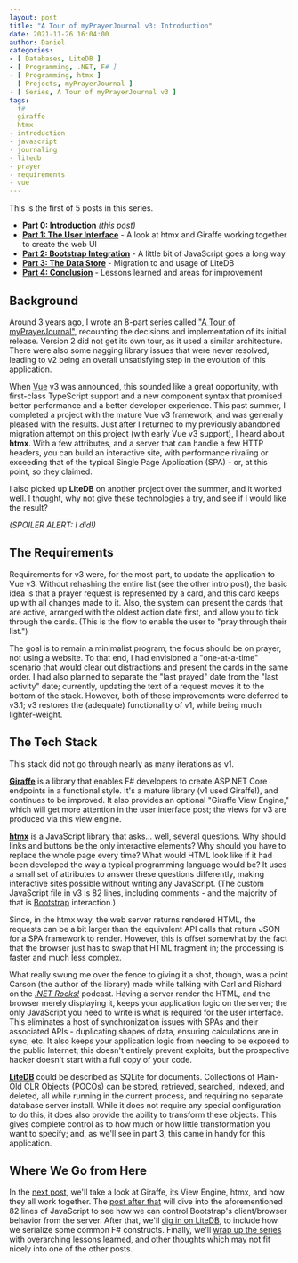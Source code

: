 ```yaml
---
layout: post
title: "A Tour of myPrayerJournal v3: Introduction"
date: 2021-11-26 16:04:00
author: Daniel
categories:
- [ Databases, LiteDB ]
- [ Programming, .NET, F# ]
- [ Programming, htmx ]
- [ Projects, myPrayerJournal ]
- [ Series, A Tour of myPrayerJournal v3 ]
tags:
- f#
- giraffe
- htmx
- introduction
- javascript
- journaling
- litedb
- prayer
- requirements
- vue
---
```

This is the first of 5 posts in this series.

- **Part 0: Introduction** _(this post)_
- **[Part 1: The User Interface][part1]** - A look at htmx and Giraffe working together to create the web UI
- **[Part 2: Bootstrap Integration][part2]** - A little bit of JavaScript goes a long way
- **[Part 3: The Data Store][part3]** - Migration to and usage of LiteDB
- **[Part 4: Conclusion][part4]** - Lessons learned and areas for improvement

## Background

Around 3 years ago, I wrote an 8-part series called ["A Tour of myPrayerJournal"][tour1], recounting the decisions and implementation of its initial release. Version 2 did not get its own tour, as it used a similar architecture. There were also some nagging library issues that were never resolved, leading to v2 being an overall unsatisfying step in the evolution of this application.

When [Vue][] v3 was announced, this sounded like a great opportunity, with first-class TypeScript support and a new component syntax that promised better performance and a better developer experience. This past summer, I completed a project with the mature Vue v3 framework, and was generally pleased with the results. Just after I returned to my previously abandoned migration attempt on this project (with early Vue v3 support), I heard about **htmx**. With a few attributes, and a server that can handle a few HTTP headers, you can build an interactive site, with performance rivaling or exceeding that of the typical Single Page Application (SPA) - or, at this point, so they claimed.

I also picked up **LiteDB** on another project over the summer, and it worked well. I thought, why not give these technologies a try, and see if I would like the result?

_(SPOILER ALERT: I did!)_

## The Requirements

Requirements for v3 were, for the most part, to update the application to Vue v3. Without rehashing the entire list (see the other intro post), the basic idea is that a prayer request is represented by a card, and this card keeps up with all changes made to it. Also, the system can present the cards that are active, arranged with the oldest action date first, and allow you to tick through the cards. (This is the flow to enable the user to "pray through their list.")

The goal is to remain a minimalist program; the focus should be on prayer, not using a website. To that end, I had envisioned a "one-at-a-time" scenario that would clear out distractions and present the cards in the same order. I had also planned to separate the "last prayed" date from the "last activity" date; currently, updating the text of a request moves it to the bottom of the stack. However, both of these improvements were deferred to v3.1; v3 restores the (adequate) functionality of v1, while being much lighter-weight.

## The Tech Stack

This stack did not go through nearly as many iterations as v1.

**[Giraffe][]** is a library that enables F# developers to create ASP.NET Core endpoints in a functional style. It's a mature library (v1 used Giraffe!), and continues to be improved. It also provides an optional "Giraffe View Engine," which will get more attention in the user interface post; the views for v3 are produced via this view engine.

**[htmx][]** is a JavaScript library that asks... well, several questions. Why should links and buttons be the only interactive elements? Why should you have to replace the whole page every time? What would HTML look like if it had been developed the way a typical programming language would be? It uses a small set of attributes to answer these questions differently, making interactive sites possible without writing any JavaScript. (The custom JavaScript file in v3 is 82 lines, including comments - and the majority of that is [Bootstrap][] interaction.)

Since, in the htmx way, the web server returns rendered HTML, the requests can be a bit larger than the equivalent API calls that return JSON for a SPA framework to render. However, this is offset somewhat by the fact that the browser just has to swap that HTML fragment in; the processing is faster and much less complex.

What really swung me over the fence to giving it a shot, though, was a point Carson (the author of the library) made while talking with Carl and Richard on the _[.NET Rocks!][]_ podcast. Having a server render the HTML, and the browser merely displaying it, keeps your application logic on the server; the only JavaScript you need to write is what is required for the user interface. This eliminates a host of synchronization issues with SPAs and their associated APIs - duplicating shapes of data, ensuring calculations are in sync, etc. It also keeps your application logic from needing to be exposed to the public Internet; this doesn't entirely prevent exploits, but the prospective hacker doesn't start with a full copy of your code.

**[LiteDB][]** could be described as SQLite for documents. Collections of Plain-Old CLR Objects (POCOs) can be stored, retrieved, searched, indexed, and deleted, all while running in the current process, and requiring no separate database server install. While it does not require any special configuration to do this, it does also provide the ability to transform these objects. This gives complete control as to how much or how little transformation you want to specify; and, as we'll see in part 3, this came in handy for this application.

## Where We Go from Here

In the [next post][part1], we'll take a look at Giraffe, its View Engine, htmx, and how they all work together. The [post after that][part2] will dive into the aforementioned 82 lines of JavaScript to see how we can control Bootstrap's client/browser behavior from the server. After that, we'll [dig in on LiteDB][part3], to include how we serialize some common F# constructs. Finally, we'll [wrap up the series][part4] with overarching lessons learned, and other thoughts which may not fit nicely into one of the other posts.


[part1]: /2021/a-tour-of-myprayerjournal-v3/the-user-interface.html "A Tour of myPrayerJournal v3: The User Interface | The Bit Badger Blog"
[part2]: /2021/a-tour-of-myprayerjournal-v3/bootstrap-integration.html "A Tour of myPrayerJournal v3: Bootstrap Integration | The Bit Badger Blog"
[part3]: /2021/a-tour-of-myprayerjournal-v3/the-data-store.html "A Tour of myPrayerJournal v3: The Data Store | The Bit Badger Blog"
[part4]: /2021/a-tour-of-myprayerjournal-v3/conclusion.html "A Tour of myPrayerJournal v3: Conclusion | The Bit Badger Blog"
[tour1]: /2018/a-tour-of-myprayerjournal/introduction.html "A Tour of myPrayerJournal: Introduction | The Bit Badger Blog"
[Vue]: https://vuejs.org "Vue"
[Giraffe]: https://giraffe.wiki "Giraffe"
[htmx]: https://htmx.org "htmx"
[Bootstrap]: https://getbootstrap.com "Bootstrap"
[LiteDB]: https://litedb.org "LiteDB"
[.NET Rocks!]: https://www.dotnetrocks.com/?show=1749 "htmx with Carson Gross | .NET Rocks!"
